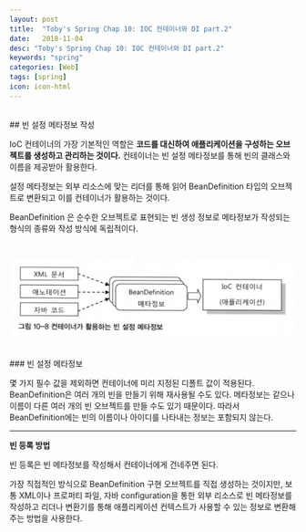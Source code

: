 ```yaml
---
layout: post
title:  "Toby's Spring Chap 10: IOC 컨테이너와 DI part.2"
date:   2018-11-04
desc: "Toby's Spring Chap 10: IOC 컨테이너와 DI part.2"
keywords: "spring"
categories: [Web]
tags: [spring]
icon: icon-html
---
```


<br>
## 빈 설정 메타정보 작성

IoC 컨테이너의 가장 기본적인 역할은 **코드를 대신하여 애플리케이션을 구성하는 오브젝트를 생성하고 관리하는 것이다.** 컨테이너는 빈 설정 메타정보를 통해 빈의 클래스와 이름을 제공받아 활용한다.

설정 메타정보는 외부 리소스에 맞는 리더를 통해 읽어 BeanDefinition 타입의 오브젝트로 변환되고 이를 컨테이너가 활용하는 것이다.

BeanDefinition 은 순수한 오브젝트로 표현되는 빈 생성 정보로 메타정보가 작성되는 형식의 종류와 작성 방식에 독립적이다.

<br/>

![00.png](/static/assets/img/blog/web/2018-11-04-toby_spring_10_ioc_container_and_di_02/00.png)

<br/>
### 빈 설정 메타정보

몇 가지 필수 값을 제외하면 컨테이너에 미리 지정된 디폴트 값이 적용된다. BeanDefinition은 여러 개의 빈을 만들기 위해 재사용될 수도 있다. 메타정보는 같으나 이름이 다른 여러 개의 빈 오브젝트를 만들 수도 있기 때문이다. 따라서 BeanDefinition에는 빈의 이름이나 아이디를 나타내는 정보는 포함되지 않는다.

---
**빈 등록 방법**

빈 등록은 빈 메타정보를 작성해서 컨테이너에게 건네주면 된다. 

가장 직접적인 방식으로 BeanDefinition 구현 오브젝트를 직접 생성하는 것이지만, 보통 XML이나 프로퍼티 파일, 자바 configuration을 통한 외부 리소스로 빈 메타정보를 작성하고 리더나 변환기를 통해 애플리케이션 컨텍스트가 사용할 수 있는 정보로 변환해주는 방법을 사용한다.